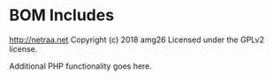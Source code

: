 # BOM Includes #
http://netraa.net
Copyright (c) 2018 amg26
Licensed under the GPLv2 license.

Additional PHP functionality goes here.